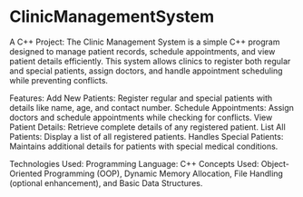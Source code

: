 # ClinicManagementSystem
A C++ Project:
The Clinic Management System is a simple C++ program designed to manage patient records, schedule appointments, and view patient details efficiently. This system allows clinics to register both regular and special 
patients, assign doctors, and handle appointment scheduling while preventing conflicts.

Features:
Add New Patients: Register regular and special patients with details like name, age, and contact number.
Schedule Appointments: Assign doctors and schedule appointments while checking for conflicts.
View Patient Details: Retrieve complete details of any registered patient.
List All Patients: Display a list of all registered patients.
Handles Special Patients: Maintains additional details for patients with special medical conditions.

Technologies Used:
Programming Language: C++
Concepts Used: Object-Oriented Programming (OOP), Dynamic Memory Allocation, File Handling (optional enhancement), and Basic Data Structures.
